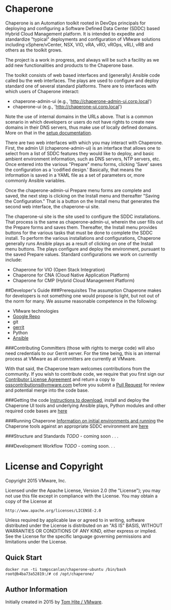 Chaperone
=========
Chaperone is an Automation toolkit rooted in DevOps principals for deploying
and configuring a Software Defined Data Center (SDDC) based Hybrid Cloud
Management platform. It is intended to expedite and standardize  "typical"
deployments and configuration of VMware solutions including vSphere/vCenter,
NSX, VIO, vRA, vRO, vROps, vRLI, vRB and others as the toolkit grows.

The project is a work in progress, and always will be such a facility as we
add new functionalities and products to the Chaperone base.

The toolkit consists of web based interfaces and (generally) Ansible code called
bu the web interfaces. The plays are used to configure and deploy standard one of
several standard platforms. There are to interfaces with which users of Chaperone
interact:

- chaperone-admin-ui (e.g., 'http://chaperone-admin-ui.corp.local')
- chaperone-ui (e.g., 'http://chaperone-ui.corp.local')

Note the use of internal domains in the URLs above. That is a common scenario in
which developers or users do not have rights to create new domains in their DNS
servers, thus make use of locally defined domains. More on that in the
[setup documentation](docs/setup.md).

There are two web interfaces with which you may interact with Chaperone.
First, the admin UI (chaperone-admin-ui) is an interface that allows one to
select from a list of SDDC features they would like to deploy, and basic
ambient environment information, such as DNS servers, NTP servers, etc. Once
entered into the various "Prepare" menu forms, clicking 'Save' saves the
configuration as a 'codified design.' Basically, that means the information
is saved in a YAML file as a set of parameters or, more commonly Ansible
variables. 

Once the chaperone-admin-ui Prepare menu forms are complete and saved, the
next step is clicking on the Install menu and thereafter "Saving the Configuration."
That is a button on the Install menu that generates the second web interface,
the chaperone-ui site. 

The chaperone-ui site is the site used to configure the SDDC installations.
That process is the same as chaperone-admin-ui, wherein the user fills out the
Prepare forms and saves them. Thereafter, the Install menu provides buttons for
the various tasks that must be done to complete the SDDC install. To perform
the various installations and configurations, Chaperone generally runs Ansible
plays as a result of clicking on one of the Install menu buttons. The plays
configure and deploy the environment, pursuant to the saved Prepare values.
Standard configurations we work on currently include:

- Chaperone for VIO (Open Stack Integration)
- Chaperone for CNA (Cloud Native Application Platform)
- Chaperone for CMP (Hybrid Cloud Management Platform)

##Developer's Guide
###Prerequisites
The assumption Chaperone makes for developers is not something one would propose is
light, but not out of the norm for many. We assume reasonable competence in the
following:

-  VMware technologies
-  [Google Repo](https://code.google.com/p/git-repo/)
-  git
-  [gerrit](https://gerrit-review.googlesource.com/Documentation/install-quick.html)
-  Python
-  [Ansible](http://www.ansible.com)

###Contributing
Committers (those with rights to merge code) will also need credentials to our Gerrit
server. For the time being, this is an internal process at VMware as all committers
are currently at VMware.

With that said, the Chaperone team welcomes contributions from the community.
If you wish to contribute code, we require that you first sign our
[Contributor License Agreement](https://vmware.github.io/photon/assets/files/vmware_cla.pdf)
and return a copy to [osscontributions@vmware.com](mailto:osscontributions@vmware.com)
before you submit a [Pull Request](https://help.github.com/articles/creating-a-pull-request)
for review and potential merge into the code base.

###Getting the code
[Instructions to download](docs/setup.md), install and deploy the Chaperone UI
tools and underlying Ansible plays, Python modules and other required code
bases are [here](docs/setup.md)

###Running Chaperone
[Information on initial environments and running](docs/run.md) the Chaperone tools against
an appropriate SDDC environment are [here](docs/run.md)

###Structure and Standards
*TODO* - coming soon . . .

###Development Workflow
*TODO* - coming soon. . .

# License and Copyright
 
Copyright 2015 VMware, Inc.

Licensed under the Apache License, Version 2.0 (the "License");
you may not use this file except in compliance with the License.
You may obtain a copy of the License at

    http://www.apache.org/licenses/LICENSE-2.0

Unless required by applicable law or agreed to in writing, software
distributed under the License is distributed on an "AS IS" BASIS,
WITHOUT WARRANTIES OR CONDITIONS OF ANY KIND, either express or implied.
See the License for the specific language governing permissions and
limitations under the License.

## Quick Start

```
docker run -ti tompscanlan/chaperone-ubuntu /bin/bash
root@b4ba73a52819:/# cd /opt/chaperone/
```

## Author Information

Initially created in 2015 by [Tom Hite / VMware](http://www.vmware.com/).
